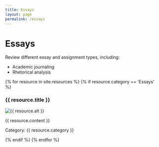 ```yaml
---
title: Essays
layout: page
permalink: /essays
---
```

# Essays 

Review different essay and assignment types, including: 

- Academic journaling 
- Rhetorical analysis 

{% for resource in site.resources %}
{% if resource.category == 'Essays' %}
<h3>{{ resource.title }}</h3>
<p><img src="{{ resource.image }}" alt="{{ resource.alt }}"/></p>
<p>{{ resource.content }}</p>
<p>Category: {{ resource.category }}</p>
{% endif %}
{% endfor %}